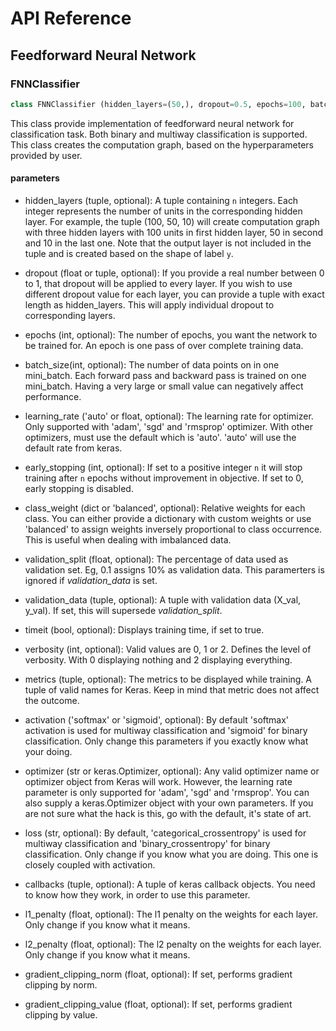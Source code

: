 # API Reference

## Feedforward Neural Network

### FNNClassifier

```python
class FNNClassifier (hidden_layers=(50,), dropout=0.5, epochs=100, batch_size=128,   learning_rate='auto', early_stopping=5, class_weight=None, validation_split=0.1, validation_data=None,  timeit=True, verbosity=2, metrics=('accuracy',), activation='softmax', optimizer='adam', loss='categorical_crossentropy', callbacks=(), l1_penalty=0., l2_penalty=0., gradient_clipping_norm=None, gradient_clipping_value=None)
```

This class provide implementation of feedforward neural network for classification task. Both binary and multiway classification is supported. This class creates the computation graph, based on the hyperparameters provided by user.

#### parameters
+ hidden_layers (tuple, optional): A tuple containing `n` integers. Each integer represents the number of units in the corresponding hidden layer. For example, the tuple (100, 50, 10) will create computation graph with three hidden layers with 100 units in first hidden layer, 50 in second and 10 in the last one. Note that the output layer is not included in the tuple and is created based on the shape of label `y`.

+ dropout (float or tuple, optional): If you provide a real number between 0 to 1, that dropout will be applied to every layer. If you wish to use different dropout value for each layer, you can provide a tuple with exact length as hidden_layers. This will apply individual dropout to corresponding layers.

+ epochs (int, optional): The number of epochs, you want the network to be trained for. An epoch is one pass of over complete training data.

+ batch_size(int, optional): The number of data points on in one mini_batch. Each forward pass and backward pass is trained on one mini_batch. Having a very large or small value can negatively affect performance.

+ learning_rate ('auto' or float, optional): The learning rate for optimizer. Only supported with 'adam', 'sgd' and 'rmsprop' optimizer. With other optimizers, must use the default which is 'auto'. 'auto' will use the default rate from keras.

+ early_stopping (int, optional): If set to a positive integer `n` it will stop training after `n` epochs without improvement in objective. If set to 0, early stopping is disabled.

+ class_weight (dict or 'balanced', optional): Relative weights for each class. You can either provide a dictionary with custom weights or use 'balanced' to assign weights inversely proportional to class occurrence. This is useful when dealing with imbalanced data.

+ validation_split (float, optional): The percentage of data used as validation set. Eg, 0.1 assigns 10% as validation data. This paramerters is ignored if *validation_data* is set.

+ validation_data (tuple, optional): A tuple with validation data (X_val, y_val). If set, this will supersede *validation_split*.

+ timeit (bool, optional): Displays training time, if set to true.

+ verbosity (int, optional): Valid values are 0, 1 or 2. Defines the level of verbosity. With 0 displaying nothing and 2 displaying everything.

+ metrics (tuple, optional): The metrics to be displayed while training. A tuple of valid names for Keras. Keep in mind that metric does not affect the outcome.

+ activation ('softmax' or 'sigmoid', optional): By default 'softmax' activation is used for multiway classification and 'sigmoid' for binary classification. Only change this parameters if you exactly know what your doing.

+ optimizer (str or keras.Optimizer, optional): Any valid optimizer name or optimizer object from Keras will work. However, the learning rate parameter is only supported for 'adam', 'sgd' and 'rmsprop'. You can also supply a keras.Optimizer object with your own parameters. If you are not sure what the hack is this, go with the default, it's state of art.

+ loss (str, optional): By default, 'categorical_crossentropy' is used for multiway classification and 'binary_crossentropy' for binary classification. Only change if you know what you are doing. This one is closely coupled with activation.

+ callbacks (tuple, optional): A tuple of keras callback objects. You need to know how they work, in order to use this parameter.

+ l1_penalty (float, optional): The l1 penalty on the weights for each layer. Only change if you know what it means.

+ l2_penalty (float, optional): The l2 penalty on the weights for each layer. Only change if you know what it means.

+ gradient_clipping_norm (float, optional): If set, performs gradient clipping by norm.

+ gradient_clipping_value (float, optional): If set, performs gradient clipping by value.
